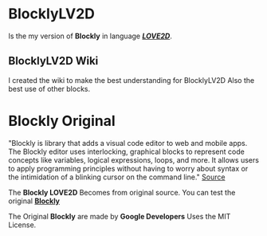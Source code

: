 # BlocklyLV2D

Is the my version of **Blockly** in language [***LOVE2D***](https://love2d.org).

## BlocklyLV2D Wiki

I created the wiki to make the best understanding for BlocklyLV2D
Also the best use of other blocks.

# Blockly Original
"Blockly is library that adds a visual code editor to web and mobile apps. The Blockly editor uses interlocking, graphical blocks to represent code concepts like variables, logical expressions, loops, and more. It allows users to apply programming principles without having to worry about syntax or the intimidation of a blinking cursor on the command line." [Source](https://developers.google.com/blockly/guides/overview)

The **Blockly LOVE2D** Becomes from original source. You can test the original [**Blockly**](https://blockly-demo.appspot.com/static/demos/code/index.html)           

The Original **Blockly** are made by **Google Developers**
Uses the MIT License.
